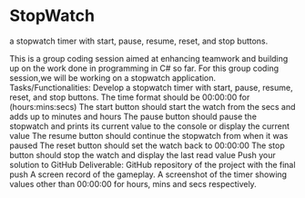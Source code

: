# StopWatch
 a stopwatch timer with start, pause, resume, reset, and stop buttons.


This is a group coding session aimed at enhancing teamwork and building up on the work done in programming in C# so far. For this group coding session,we will be working on a stopwatch application.
Tasks/Functionalities:
Develop a stopwatch timer with start, pause, resume, reset, and stop buttons.
The time format should be 00:00:00 for (hours:mins:secs)
The start button should start the watch from the secs and adds up to minutes and hours
The pause button should pause the stopwatch and prints its current value to the console or display the current value
The resume button should continue the stopwatch from when it was paused
The reset button should set the watch back to 00:00:00
The stop button should stop the watch and display the last read value
Push your solution to GitHub
Deliverable:
GitHub repository of the project with the final push
A screen record of the gameplay.
A screenshot of the timer showing values other than 00:00:00 for hours, mins and secs respectively.
